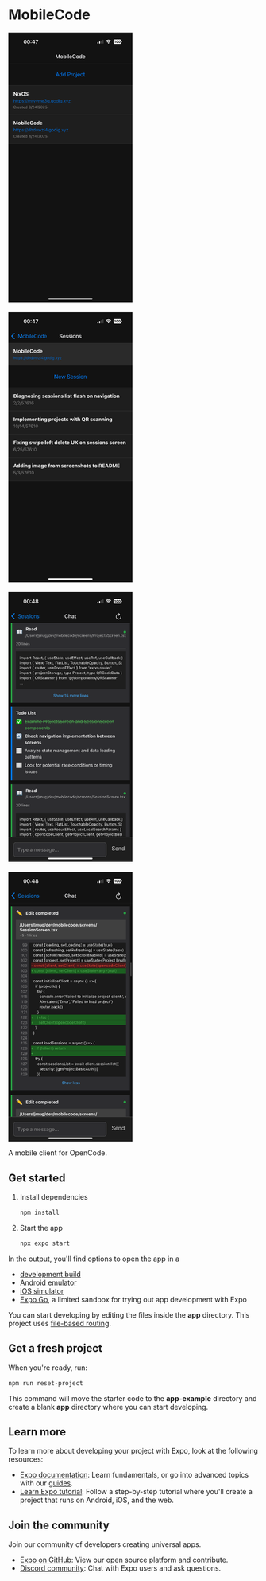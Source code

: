 # MobileCode

<div align="center">
  <div style="display: grid; grid-template-columns: repeat(auto-fit, minmax(250px, 1fr)); gap: 20px; max-width: 600px; margin: 0 auto;">
    <img src="screenshots/mc_1.PNG" width="250" alt="Screenshot 1" style="width: 100%; max-width: 250px; height: auto;" />
    <img src="screenshots/mc_2.PNG" width="250" alt="Screenshot 2" style="width: 100%; max-width: 250px; height: auto;" />
    <img src="screenshots/mc_3.PNG" width="250" alt="Screenshot 3" style="width: 100%; max-width: 250px; height: auto;" />
    <img src="screenshots/mc_4.PNG" width="250" alt="Screenshot 4" style="width: 100%; max-width: 250px; height: auto;" />
  </div>
</div>

A mobile client for OpenCode.

## Get started

1. Install dependencies

   ```bash
   npm install
   ```

2. Start the app

   ```bash
   npx expo start
   ```

In the output, you'll find options to open the app in a

- [development build](https://docs.expo.dev/develop/development-builds/introduction/)
- [Android emulator](https://docs.expo.dev/workflow/android-studio-emulator/)
- [iOS simulator](https://docs.expo.dev/workflow/ios-simulator/)
- [Expo Go](https://expo.dev/go), a limited sandbox for trying out app development with Expo

You can start developing by editing the files inside the **app** directory. This project uses [file-based routing](https://docs.expo.dev/router/introduction).

## Get a fresh project

When you're ready, run:

```bash
npm run reset-project
```

This command will move the starter code to the **app-example** directory and create a blank **app** directory where you can start developing.

## Learn more

To learn more about developing your project with Expo, look at the following resources:

- [Expo documentation](https://docs.expo.dev/): Learn fundamentals, or go into advanced topics with our [guides](https://docs.expo.dev/guides).
- [Learn Expo tutorial](https://docs.expo.dev/tutorial/introduction/): Follow a step-by-step tutorial where you'll create a project that runs on Android, iOS, and the web.

## Join the community

Join our community of developers creating universal apps.

- [Expo on GitHub](https://github.com/expo/expo): View our open source platform and contribute.
- [Discord community](https://chat.expo.dev): Chat with Expo users and ask questions.
